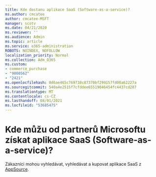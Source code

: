 ```yaml
---
title: Kde dostanu aplikace SaaS (Software-as-a-service)?
ms.author: cmcatee
author: cmcatee-MSFT
manager: scotv
ms.date: 04/21/2020
ms.reviewer: ''
ms.audience: Admin
ms.topic: article
ms.service: o365-administration
ROBOTS: NOINDEX, NOFOLLOW
localization_priority: Normal
ms.collection: Adm_O365
ms.custom:
- commerce_purchase
- "9000562"
- "2421"
ms.openlocfilehash: 0d6ae465c769738c87370bf299157fd00a62227a
ms.sourcegitcommit: 540a4e2515f7cfddee65519046454fc4437cd287
ms.translationtype: MT
ms.contentlocale: cs-CZ
ms.lasthandoff: 08/01/2021
ms.locfileid: "53685475"
---
```

# <a name="where-do-i-get-software-as-a-service-saas-apps-from-microsoft-partners"></a>Kde můžu od partnerů Microsoftu získat aplikace SaaS (Software-as-a-service)?

Zákazníci mohou vyhledávat, vyhledávat a kupovat aplikace SaaS z [AppSource](https://appsource.microsoft.com).